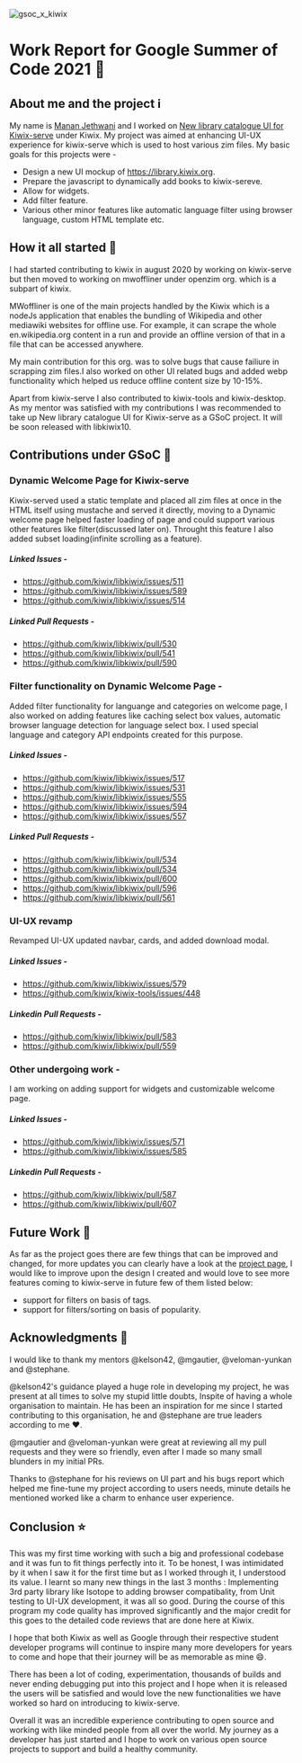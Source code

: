 ![gsoc_x_kiwix](https://user-images.githubusercontent.com/17774888/91468450-aac24280-e8af-11ea-8f1a-5ec4c246bc98.png)


# Work Report for Google Summer of Code 2021 📑

## About me and the project :information_source:
My name is [Manan Jethwani](https://mananjethwani.github.io) and I worked on [New library catalogue UI for Kiwix-serve](https://summerofcode.withgoogle.com/projects/#5158540915769344) under Kiwix. My project was aimed at enhancing UI-UX experience for kiwix-serve which is used to host various zim files. My basic goals for this projects were -
- Design a new UI mockup of https://library.kiwix.org.
- Prepare the javascript to dynamically add books to kiwix-sereve.
- Allow for widgets.
- Add filter feature.
- Various other minor features like automatic language filter using browser language, custom HTML template etc.

## How it all started 🌅

I had started contributing to kiwix in august 2020 by working on kiwix-serve but then moved to working on mwoffliner under openzim org. which is a subpart of kiwix. 

MWoffliner is one of the main projects handled by the Kiwix which is a nodeJs application that enables the bundling of Wikipedia and other mediawiki websites for offline use. For example, it can scrape the whole en.wikipedia.org content in a run and provide an offline version of that in a file that can be accessed anywhere.

My main contribution for this org. was to solve bugs that cause failiure in scrapping zim files.I also worked on other UI related bugs and added webp functionality which helped us reduce offline content size by 10-15%.

Apart from kiwix-serve I also contributed to kiwix-tools and kiwix-desktop.
As my mentor was satisfied with my contributions I was recommended to take up New library catalogue UI for Kiwix-serve as a GSoC project. It will be soon released with libkiwix10.

## Contributions under GSoC 📝

### Dynamic Welcome Page for Kiwix-serve
Kiwix-served used a static template and placed all zim files at once in the HTML itself using mustache and served it directly, moving to a Dynamic welcome page helped faster loading of page and could support various other features like filter(discussed later on).
Throught this feature I also added subset loading(infinite scrolling as a feature).

##### Linked Issues - 
- https://github.com/kiwix/libkiwix/issues/511
- https://github.com/kiwix/libkiwix/issues/589
- https://github.com/kiwix/libkiwix/issues/514

##### Linked Pull Requests -
- https://github.com/kiwix/libkiwix/pull/530
- https://github.com/kiwix/libkiwix/pull/541
- https://github.com/kiwix/libkiwix/pull/590

### Filter functionality on Dynamic Welcome Page -
Added filter functionality for languange and categories on welcome page, I also worked on adding features like caching select box values, automatic browser language detection for language select box.
I used special language and category API endpoints created for this purpose.

##### Linked Issues -
- https://github.com/kiwix/libkiwix/issues/517
- https://github.com/kiwix/libkiwix/issues/531
- https://github.com/kiwix/libkiwix/issues/555
- https://github.com/kiwix/libkiwix/issues/594
- https://github.com/kiwix/libkiwix/issues/557

##### Linked Pull Requests -
- https://github.com/kiwix/libkiwix/pull/534
- https://github.com/kiwix/libkiwix/pull/534
- https://github.com/kiwix/libkiwix/pull/600
- https://github.com/kiwix/libkiwix/pull/596
- https://github.com/kiwix/libkiwix/pull/561

### UI-UX revamp
Revamped UI-UX updated navbar, cards, and added download modal.

##### Linked Issues -
- https://github.com/kiwix/libkiwix/issues/579
- https://github.com/kiwix/kiwix-tools/issues/448

##### Linkedin Pull Requests -
- https://github.com/kiwix/libkiwix/pull/583
- https://github.com/kiwix/libkiwix/pull/559

### Other undergoing work -
I am working on adding support for widgets and customizable welcome page.

##### Linked Issues -
- https://github.com/kiwix/libkiwix/issues/571
- https://github.com/kiwix/libkiwix/issues/585

##### Linkedin Pull Requests -
- https://github.com/kiwix/libkiwix/pull/587
- https://github.com/kiwix/libkiwix/pull/607

## Future Work 🔮
As far as the project goes there are few things that can be improved and changed, for more updates you can clearly have a look at the [project page](https://github.com/orgs/kiwix/projects/13), I would like to improve upon the design I created and would love to see more features coming to kiwix-serve in future few of them listed below:
- support for filters on basis of tags.
- support for filters/sorting on basis of popularity.

## Acknowledgments 🤗

I would like to thank my mentors @kelson42, @mgautier, @veloman-yunkan and @stephane.

@kelson42's guidance played a huge role in developing my project, he was present at all times to solve my stupid little doubts, Inspite of having a whole organisation to maintain. He has been an inspiration for me since I started contributing to this organisation, he and @stephane are true leaders according to me ❤️.

@mgautier and @veloman-yunkan were great at reviewing all my pull requests and they were so friendly, even after I made so many small blunders in my initial PRs.

Thanks to @stephane for his reviews on UI part and his bugs report which helped me fine-tune my project according to users needs, minute details he mentioned worked like a charm to enhance user experience.

## Conclusion ⭐
This was my first time working with such a big and professional codebase and it was fun to fit things perfectly into it. To be honest, I was intimidated by it when I saw it for the first time but as I worked through it, I understood its value. I learnt so many new things in the last 3 months : Implementing 3rd party library like Isotope to adding browser compatibality, from Unit testing to UI-UX development, it was all so good. During the course of this program my code quality has improved significantly and the major credit for this goes to the detailed code reviews that are done here at Kiwix.

I hope that both Kiwix as well as Google through their respective student developer programs will continue to inspire many more developers for years to come and hope that their journey will be as memorable as mine 😄.

There has been a lot of coding, experimentation, thousands of builds and never ending debugging put into this project and I hope when it is released the users will be satisfied and would love the new functionalities we have worked so hard on introducing to kiwix-serve.

Overall it was an incredible experience contributing to open source and working with like minded people from all over the world. My journey as a developer has just started and I hope to work on various open source projects to support and build a healthy community.
